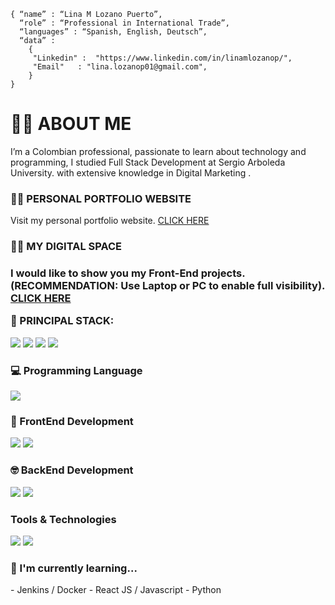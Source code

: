 ```shell
 { “name” : “Lina M Lozano Puerto”,
   “role” : “Professional in International Trade”,
   “languages” : “Spanish, English, Deutsch”,
   “data” : 
     { 
      "Linkedin" :  "https://www.linkedin.com/in/linamlozanop/", 
      "Email"   : "lina.lozanop01@gmail.com",
     }
 }
```
<h1>
 🙋‍♀️ ABOUT ME
 </h1>
 <p>
 I’m a Colombian professional, passionate to learn about technology and programming, I studied Full Stack Development at Sergio Arboleda University. with extensive knowledge in Digital Marketing .
</p>
<h3>
 👩‍🎓 PERSONAL PORTFOLIO WEBSITE
</h3>
<p> Visit my personal portfolio website. <a target="_blank" href="https://linamlozanop.000webhostapp.com">CLICK HERE</a></p>
<h3>
 👩‍💻 MY DIGITAL SPACE
<h3>
<p> I would like to show you my Front-End projects. (RECOMMENDATION:  Use Laptop or PC to enable full visibility). <a target="_blank" href="https://linalozz.github.io/LinaLozano/">CLICK HERE</a></p>
 🚀 PRINCIPAL STACK:
</h3>  
<p>
 <img src="https://img.shields.io/badge/MongoDB-white?style=for-the-badge&logo=mongodb&logoColor=4EA94B">
 <img src="https://img.shields.io/badge/JavaScript-F7DF1E?style=for-the-badge&logo=javascript&logoColor=black">
 <img src="https://img.shields.io/badge/MySQL-005C84?style=for-the-badge&logo=mysql&logoColor=white">
 <img src="https://img.shields.io/badge/Python-14354C?style=for-the-badge&logo=python&logoColor=white">
</p>
<H3>
 💻 Programming Language
</H3>
<p>
  <img src="https://img.shields.io/badge/JavaScript-F7DF1E?style=for-the-badge&logo=javascript&logoColor=black">
</p>
<H3>
 🎨 FrontEnd Development
</H3>
<p>
 <img src="https://img.shields.io/badge/HTML5-E34F26?style=for-the-badge&logo=html5&logoColor=white">
 <img src="https://img.shields.io/badge/CSS3-1572B6?style=for-the-badge&logo=css3&logoColor=white"> 
</p>
<h3>
 🤓 BackEnd Development
</h3>
<p>
 <img src="https://img.shields.io/badge/MongoDB-white?style=for-the-badge&logo=mongodb&logoColor=4EA94B">
 <img src="https://img.shields.io/badge/MySQL-005C84?style=for-the-badge&logo=mysql&logoColor=white">
</p>
 <h3>
  Tools & Technologies
 </h3>
 <p>
 <img src="https://img.shields.io/badge/GitHub-100000?style=for-the-badge&logo=github&logoColor=white">
 <img src="https://img.shields.io/badge/Postman-FF6C37?style=for-the-badge&logo=Postman&logoColor=white">
 </p>
<h3>🌱 I'm currently learning...</h3>
<p>
- Jenkins / Docker 
- React JS / Javascript 
- Python
</p> 
